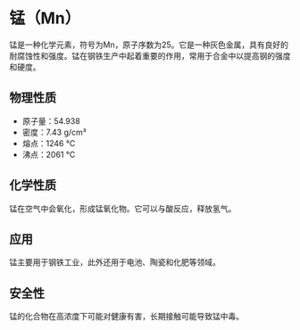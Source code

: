 # 锰（Mn）

锰是一种化学元素，符号为Mn，原子序数为25。它是一种灰色金属，具有良好的耐腐蚀性和强度。锰在钢铁生产中起着重要的作用，常用于合金中以提高钢的强度和硬度。

## 物理性质
- 原子量：54.938
- 密度：7.43 g/cm³
- 熔点：1246 °C
- 沸点：2061 °C

## 化学性质
锰在空气中会氧化，形成锰氧化物。它可以与酸反应，释放氢气。

## 应用
锰主要用于钢铁工业，此外还用于电池、陶瓷和化肥等领域。

## 安全性
锰的化合物在高浓度下可能对健康有害，长期接触可能导致锰中毒。